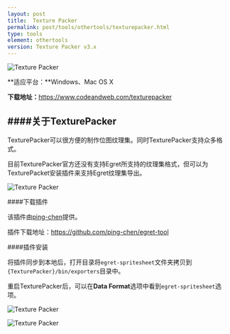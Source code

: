 ```yaml
---
layout: post
title:  Texture Packer
permalink: post/tools/othertools/texturepacker.html
type: tools
element: othertools
version: Texture Packer v3.x
---
```


![Texture Packer]({{site.baseurl}}/assets/img/texturepacker_logo.png)

**适应平台：**Windows、Mac OS X

**下载地址：**<a href="https://www.codeandweb.com/texturepacker" target="_blank">https://www.codeandweb.com/texturepacker</a>

####关于TexturePacker
---
TexturePacker可以很方便的制作位图纹理集。同时TexturePacker支持众多格式。

目前TexturePacker官方还没有支持Egret所支持的纹理集格式，但可以为TexturePacket安装插件来支持Egret纹理集导出。

![Texture Packer]({{site.baseurl}}/assets/img/texturepacker1.png)

####下载插件

该插件由<a href="https://github.com/ping-chen/" target="_blank">ping-chen</a>提供。

插件下载地址：<a href="https://github.com/ping-chen/egret-tool" target="_blank">https://github.com/ping-chen/egret-tool</a>

####插件安装

将插件同步到本地后，打开目录将`egret-spritesheet`文件夹拷贝到`{TexturePacker}/bin/exporters`目录中。

重启TexturePacker后，可以在**Data Format**选项中看到`egret-spritesheet`选项。

![Texture Packer]({{site.baseurl}}/assets/img/texturepacker2.png)

![Texture Packer]({{site.baseurl}}/assets/img/texturepacker3.png)
